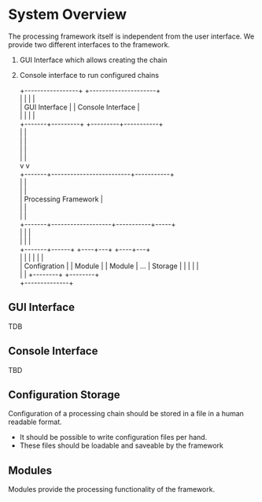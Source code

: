 System Overview
===============

The processing framework itself is independent from the user interface.
We provide two different interfaces to the framework.

1. GUI Interface which allows creating the chain
2. Console interface to run configured chains

    +-----------------+     +---------------------+   
    |                 |     |                     |   
    |  GUI Interface  |     |  Console Interface  |   
    |                 |     |                     |   
    +-------+---------+     +---------+-----------+   
            |                         |               
            |                         |               
            |                         |               
            |                         |               
            v                         v               
    +-------+-------------------------+-----------+   
    |                                             |   
    |                                             |   
    |          Processing Framework               |   
    |                                             |   
    |                                             |   
    +-------+-------------------+-----------+-----+   
            |                   |           |         
            |                   |           |         
    +-------+------+       +----+---+  +----+---+     
    |              |       |        |  |        |     
    | Configration |       | Module |  | Module |  ...
    |   Storage    |       |        |  |        |     
    |              |       +--------+  +--------+     
    +--------------+                                  

GUI Interface
-------------

TDB

Console Interface
-----------------

TBD

Configuration Storage
---------------------

Configuration of a processing chain should be stored in a file in a human readable format.

- It should be possible to write configuration files per hand.
- These files should be loadable and saveable by the framework

Modules
-------

Modules provide the processing functionality of the framework.

